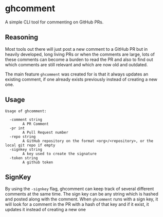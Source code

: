 ghcomment
=========

A simple CLI tool for commenting on GitHub PRs.

Reasoning
---------

Most tools out there will just post a new comment to a GitHub PR but in heavily developed, long living PRs or when the comments are large, lots of these comments can become a burden to read the PR and also to find out which comments are still relevant and which are now old and outdated.

The main feature `ghcomment` was created for is that it always updates an existing comment, if one already exists previously instead of creating a new one.

Usage
-----

```
Usage of ghcomment:

  -comment string
        A PR Comment
  -pr int
        A Pull Request number
  -repo string
        A GitHub repository on the format <org>/<repository>, or the local git repo if empty
  -signkey string
        A key used to create the signature
  -token string
        A github token
```

SignKey
-------

By using the `-signkey` flag, ghcomment can keep track of several different comments at the same time. The sign key can be any string which is hashed and posted along with the comment. When `ghcomment` runs with a sign key, it will look for a comment in the PR with a hash of that key and if it exist, it updates it instead of creating a new one
